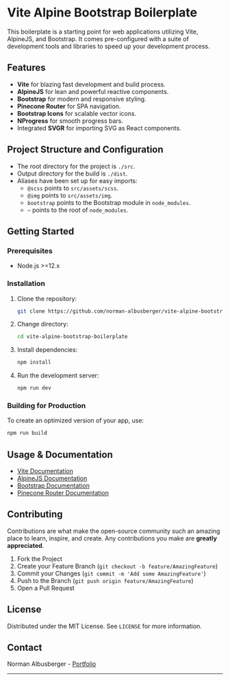 # Vite Alpine Bootstrap Boilerplate

This boilerplate is a starting point for web applications utilizing Vite, AlpineJS, and Bootstrap. It comes pre-configured with a suite of development tools and libraries to speed up your development process.

## Features

- **Vite** for blazing fast development and build process.
- **AlpineJS** for lean and powerful reactive components.
- **Bootstrap** for modern and responsive styling.
- **Pinecone Router** for SPA navigation.
- **Bootstrap Icons** for scalable vector icons.
- **NProgress** for smooth progress bars.
- Integrated **SVGR** for importing SVG as React components.

## Project Structure and Configuration

- The root directory for the project is `./src`.
- Output directory for the build is `./dist`.
- Aliases have been set up for easy imports:
   - `@scss` points to `src/assets/scss`.
   - `@img` points to `src/assets/img`.
   - `bootstrap` points to the Bootstrap module in `node_modules`.
   - `~` points to the root of `node_modules`.


## Getting Started

### Prerequisites

- Node.js >=12.x

### Installation

1. Clone the repository:
   ```sh
   git clone https://github.com/norman-albusberger/vite-alpine-bootstrap-boilerplate.git
   ```

2. Change directory:
   ```sh
   cd vite-alpine-bootstrap-boilerplate
   ```

3. Install dependencies:
   ```sh
   npm install
   ```

4. Run the development server:
   ```sh
   npm run dev
   ```
### Building for Production

To create an optimized version of your app, use:

```sh
npm run build
```

## Usage & Documentation

- [Vite Documentation](https://vitejs.dev/guide/)
- [AlpineJS Documentation](https://alpinejs.dev/start-here)
- [Bootstrap Documentation](https://getbootstrap.com/docs/5.3/getting-started/introduction/)
- [Pinecone Router Documentation](https://github.com/lukeramsden/pinecone-router)

## Contributing

Contributions are what make the open-source community such an amazing place to learn, inspire, and create. Any contributions you make are **greatly appreciated**.

1. Fork the Project
2. Create your Feature Branch (`git checkout -b feature/AmazingFeature`)
3. Commit your Changes (`git commit -m 'Add some AmazingFeature'`)
4. Push to the Branch (`git push origin feature/AmazingFeature`)
5. Open a Pull Request

## License

Distributed under the MIT License. See `LICENSE` for more information.

## Contact

Norman Albusberger - [Portfolio](https://norman-albusberger.github.io)

---